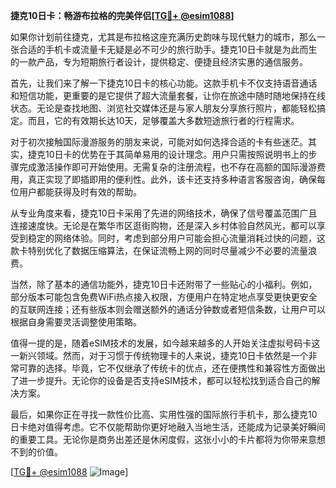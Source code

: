 **捷克10日卡：畅游布拉格的完美伴侣[[TG💪+ @esim1088](https://t.me/s/esim1088)]**

如果你计划前往捷克，尤其是布拉格这座充满历史韵味与现代魅力的城市，那么一张合适的手机卡或流量卡无疑是必不可少的旅行助手。捷克10日卡就是为此而生的一款产品，专为短期旅行者设计，提供稳定、便捷且经济实惠的通信服务。

首先，让我们来了解一下捷克10日卡的核心功能。这款手机卡不仅支持语音通话和短信功能，更重要的是它提供了超大流量套餐，让你在旅途中随时随地保持在线状态。无论是查找地图、浏览社交媒体还是与家人朋友分享旅行照片，都能轻松搞定。而且，它的有效期长达10天，足够覆盖大多数短途旅行者的行程需求。

对于初次接触国际漫游服务的朋友来说，可能对如何选择合适的卡有些迷茫。其实，捷克10日卡的优势在于其简单易用的设计理念。用户只需按照说明书上的步骤完成激活操作即可开始使用。无需复杂的注册流程，也不存在高额的国际漫游费用，真正实现了即插即用的便利性。此外，该卡还支持多种语言客服咨询，确保每位用户都能获得及时有效的帮助。

从专业角度来看，捷克10日卡采用了先进的网络技术，确保了信号覆盖范围广且连接速度快。无论是在繁华市区逛街购物，还是深入乡村体验自然风光，都可以享受到稳定的网络体验。同时，考虑到部分用户可能会担心流量消耗过快的问题，这款卡特别优化了数据压缩算法，在保证流畅上网的同时尽量减少不必要的流量浪费。

当然，除了基本的通信功能外，捷克10日卡还附带了一些贴心的小福利。例如，部分版本可能包含免费WiFi热点接入权限，方便用户在特定地点享受更快更安全的互联网连接；还有些版本则会赠送额外的通话分钟数或者短信条数，让用户可以根据自身需要灵活调整使用策略。

值得一提的是，随着eSIM技术的发展，如今越来越多的人开始关注虚拟号码卡这一新兴领域。然而，对于习惯于传统物理卡的人来说，捷克10日卡依然是一个非常可靠的选择。毕竟，它不仅继承了传统卡的优点，还在便携性和兼容性方面做出了进一步提升。无论你的设备是否支持eSIM技术，都可以轻松找到适合自己的解决方案。

最后，如果你正在寻找一款性价比高、实用性强的国际旅行手机卡，那么捷克10日卡绝对值得考虑。它不仅能帮助你更好地融入当地生活，还能成为记录美好瞬间的重要工具。无论你是商务出差还是休闲度假，这张小小的卡片都将为你带来意想不到的价值。

[[TG💪+ @esim1088](https://t.me/s/esim1088) ![Image](https://i.postimg.cc/4NQfJmqS/Snipaste-2025-05-13-00-14-12.png)]